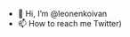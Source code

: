 - 👋 Hi, I’m @leonenkoivan
- 📫 How to reach me Twitter)

<!---
leonenkoivan/leonenkoivan is a ✨ special ✨ repository because its `README.md` (this file) appears on your GitHub profile.
You can click the Preview link to take a look at your changes.
--->
